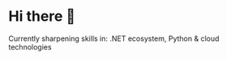 # Hi there 👋

Currently sharpening skills in: .NET ecosystem, Python & cloud technologies
                          

